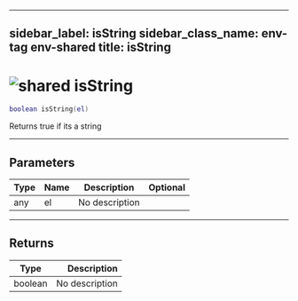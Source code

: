 ---
sidebar_label: isString
sidebar_class_name: env-tag env-shared
title: isString
------

# <img src='/img/wiki/shared.png' alt='shared' classname='env-tag' /> isString

```lua
boolean isString(el)
```

Returns true if its a string<br/>

-----------------
## Parameters

| Type   | Name | Description | Optional |
| ------ | ---- | ----------- | -------: |
| any | el | No description |   |

-----------------
## Returns

| Type   | Description |
| ------ | ----------: |
| boolean | No description |

